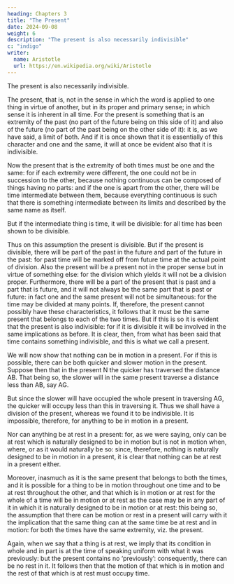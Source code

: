 ```yaml
---
heading: Chapters 3
title: "The Present"
date: 2024-09-08
weight: 6
description: "The present is also necessarily indivisible"
c: "indigo"
writer:
  name: Aristotle 
  url: https://en.wikipedia.org/wiki/Aristotle
---
```




The present is also necessarily indivisible.

The present, that is, not in the sense in which the word is applied to one thing in virtue of another, but in its proper and primary sense; in which sense it is inherent in all time. For the present is something that is an extremity of the past (no part of the future being on this side of it) and also of the future (no part of the past being on the other side of it): it is, as we have said, a limit of both. And if it is once shown that it is essentially of this character and one and the same, it will at once be evident also that it is indivisible.

Now the present that is the extremity of both times must be one and the same: for if each extremity were different, the one could not be in succession to the other, because nothing continuous can be composed of things having no parts: and if the one is apart from the other, there will be time intermediate between them, because everything continuous is such that there is something intermediate between its limits and described by the same name as itself. 

But if the intermediate thing is time, it will be divisible: for all time has been shown to be divisible.

Thus on this assumption the present is divisible. But if the present is divisible, there
will be part of the past in the future and part of the future in the past: for past time will
be marked off from future time at the actual point of division. Also the present will be a
present not in the proper sense but in virtue of something else: for the division which
yields it will not be a division proper. Furthermore, there will be a part of the present
that is past and a part that is future, and it will not always be the same part that is past
or future: in fact one and the same present will not be simultaneous: for the time may be
divided at many points. If, therefore, the present cannot possibly have these characteristics, it follows that it must be the same present that belongs to each of the two times. But if this is so it is evident that the present is also indivisible: for if it is divisible it will be involved in the same implications as before. It is clear, then, from what has been said that time contains something indivisible, and this is what we call a
present.

We will now show that nothing can be in motion in a present. For if this is possible,
there can be both quicker and slower motion in the present. Suppose then that in the
present N the quicker has traversed the distance AB. That being so, the slower will in
the same present traverse a distance less than AB, say AG.

But since the slower will have occupied the whole present in traversing AG, the quicker
will occupy less than this in traversing it. Thus we shall have a division of the present,
whereas we found it to be indivisible. It is impossible, therefore, for anything to be in
motion in a present.

Nor can anything be at rest in a present: for, as we were saying, only can be at rest which is naturally designed to be in motion but is not in motion when, where, or as it would naturally be so: since, therefore, nothing is naturally designed to be in motion in a present, it is clear that nothing can be at rest in a present either.

Moreover, inasmuch as it is the same present that belongs to both the times, and it is possible for a thing to be in motion throughout one time and to be at rest throughout the other, and that which is in motion or at rest for the whole of a time will be in motion or at rest as the case may be in any part of it in which it is naturally designed to be in motion or at rest: this being so, the assumption that there can be motion or rest in a present will carry with it the implication that the same thing can at the same time be at rest and in motion: for both the times have the same extremity, viz. the present.


Again, when we say that a thing is at rest, we imply that its condition in whole and in
part is at the time of speaking uniform with what it was previously: but the present
contains no ‘previously’: consequently, there can be no rest in it.
It follows then that the motion of that which is in motion and the rest of that which is at
rest must occupy time.
